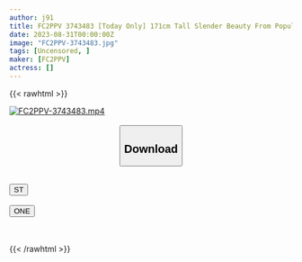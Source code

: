 ```yaml
---
author: j91
title: FC2PPV 3743483 [Today Only] 171cm Tall Slender Beauty From Popular Apparel ❤️ Profuse Sweating Sparkling With Continuous Climax For The First Time In Her Life ❤️ Piston Deep In Her Vagina Many Times And Impregnating Her And Creampie ❤️ Review Bonus Insertion Cum Swallowing Blowjob ❤️
date: 2023-08-31T00:00:00Z
image: "FC2PPV-3743483.jpg"
tags: [Uncensored, ]
maker: [FC2PPV]
actress: []
---
```



{{< rawhtml >}}

<div class="video" data-videoid="vWA9A3BD8LH4gw0">
    <a href="javascript:;">
        <img src="https://my.j91.asia/posts/FC2PPV-3743483/FC2PPV-3743483.jpg" width="WIDTH" height="HEIGHT" alt="FC2PPV-3743483.mp4" loading="lazy">
    </a>
</div>

<script type="text/javascript" src="https://j91.asia/asset/on-demand-st.js"></script>

<br>
  <link rel="stylesheet" href="https://j91.asia/asset/bs5.css">
  
  <center>
  <button class="btn btn-primary" type="button" data-bs-toggle="collapse" data-bs-target=".multi-collapse" aria-expanded="false" aria-controls="multiCollapseExample1 multiCollapseExample2"><h2>Download</h2></button></center>
</p>
<div class="row">
  <div class="col">
    <div class="collapse multi-collapse" id="multiCollapseExample1">
      <div class="card card-body">
	      	      <br>
<div class="buttons">  
<a href="https://streamtape.to/v/vWA9A3BD8LH4gw0"><button class="btn-hover color-3"><i class="fa fa-download"></i> ST</button></a></div>
    </div>
  </div>
</div>
  <div class="col">
    <div class="collapse multi-collapse" id="multiCollapseExample2">
      <div class="card card-body">
	      <br>
<div class="buttons">
    <a href="https://oneupload.to/i4dcw6v30g7t"><button class="btn-hover color-9"><i class="fa fa-download"></i> ONE</button></a></div>
<br><br>
      </div>
    </div>
  </div>
</div>

{{< /rawhtml >}}
